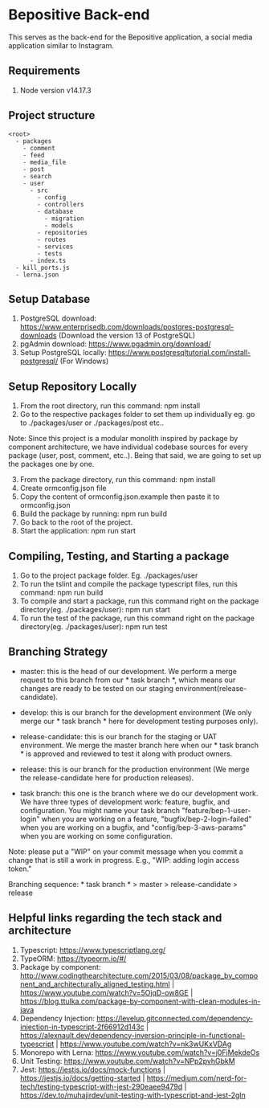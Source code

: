 # Bepositive Back-end

This serves as the back-end for the Bepositive application, a social media application similar to Instagram.

## Requirements
1. Node version v14.17.3

## Project structure

```
<root>
  - packages
    - comment
    - feed
    - media_file
    - post
    - search
    - user
      - src
        - config
        - controllers
        - database
          - migration
          - models
        - repositories
        - routes
        - services
        - tests
      - index.ts
  - kill_ports.js
  - lerna.json
```

## Setup Database
1. PostgreSQL download: https://www.enterprisedb.com/downloads/postgres-postgresql-downloads (Download the version 13 of PostgreSQL)
2. pgAdmin download: https://www.pgadmin.org/download/
3. Setup PostgreSQL locally: https://www.postgresqltutorial.com/install-postgresql/ (For Windows)

## Setup Repository Locally

1. From the root directory, run this command: npm install
2. Go to the respective packages folder to set them up individually eg. go to ./packages/user or ./packages/post etc..

Note: Since this project is a modular monolith inspired by package by component architecture, we have individual codebase sources for every package (user, post, comment, etc..). Being that said, we are going to set up the packages one by one.

3. From the package directory, run this command: npm install
4. Create ormconfig.json file
5. Copy the content of ormconfig.json.example then paste it to ormconfig.json
6. Build the package by running: npm run build
7. Go back to the root of the project.
8. Start the application: npm run start

## Compiling, Testing, and Starting a package

1. Go to the project package folder. Eg. ./packages/user
2. To run the tslint and compile the package typescript files, run this command: npm run build
3. To compile and start a package, run this command right on the package directory(eg. ./packages/user): npm run start
4. To run the test of the package, run this command right on the package directory(eg. ./packages/user): npm run test

## Branching Strategy
- master: this is the head of our development. We perform a merge request to this branch from our * task branch *, which means our changes are ready to be tested on our staging environment(release-candidate).

- develop: this is our branch for the development environment (We only merge our * task branch * here for development testing purposes only).

- release-candidate: this is our branch for the staging or UAT environment. We merge the master branch here when our * task branch * is approved and reviewed to test it along with product owners.

- release: this is our branch for the production environment (We merge the release-candidate here for production releases).

- task branch: this one is the branch where we do our development work. We have three types of development work: feature, bugfix, and configuration. You might name your task branch "feature/bep-1-user-login" when you are working on a feature, "bugfix/bep-2-login-failed" when you are working on a bugfix, and "config/bep-3-aws-params" when you are working on some configuration. 

Note: please put a "WIP" on your commit message when you commit a change that is still a work in progress. E.g., "WIP: adding login access token."

Branching sequence: * task branch * > master > release-candidate > release

## Helpful links regarding the tech stack and architecture

1. Typescript: https://www.typescriptlang.org/
2. TypeORM: https://typeorm.io/#/
3. Package by component: http://www.codingthearchitecture.com/2015/03/08/package_by_component_and_architecturally_aligned_testing.html | https://www.youtube.com/watch?v=5OjqD-ow8GE | https://blog.ttulka.com/package-by-component-with-clean-modules-in-java
4. Dependency Injection: https://levelup.gitconnected.com/dependency-injection-in-typescript-2f66912d143c | https://alexnault.dev/dependency-inversion-principle-in-functional-typescript | https://www.youtube.com/watch?v=nk3wUKxVDAg
5. Monorepo with Lerna: https://www.youtube.com/watch?v=j0FiMekdeOs
6. Unit Testing: https://www.youtube.com/watch?v=NPp2pvhGbkM
7. Jest: https://jestjs.io/docs/mock-functions | https://jestjs.io/docs/getting-started | https://medium.com/nerd-for-tech/testing-typescript-with-jest-290eaee9479d | https://dev.to/muhajirdev/unit-testing-with-typescript-and-jest-2gln